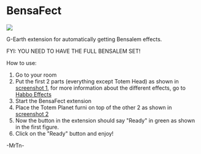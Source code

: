 # BensaFect
 ![](https://user-images.githubusercontent.com/88944709/131269834-daf75357-d099-4928-9f2d-e7750790511b.png)

 G-Earth extension for automatically getting Bensalem effects.
 
 FYI: YOU NEED TO HAVE THE FULL BENSALEM SET!
 
 How to use:
  1. Go to your room 
  2. Put the first 2 parts (everything except Totem Head) as shown in [screenshot 1](https://user-images.githubusercontent.com/88944709/131269959-e6feefb5-1661-480c-a333-c43876778b83.png), for more information about the different effects, go to [Habbo Effects](http://www.habboxwiki.com/Avatar_Effects)
  3. Start the BensaFect extension
  4. Place the Totem Planet furni on top of the other 2 as shown in [screenshot 2](https://user-images.githubusercontent.com/88944709/131270047-0baf18b3-c9e5-4113-9832-e1f5cb9b1a52.png)
  5. Now the button in the extension should say "Ready" in green as shown in the first figure.
  6. Click on the "Ready" button and enjoy!

-MrTn-
